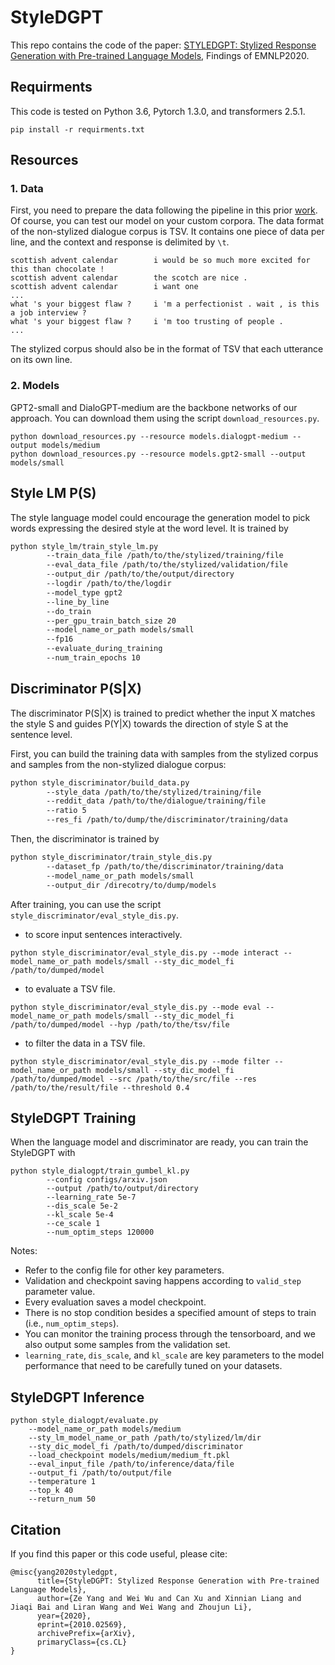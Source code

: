 # StyleDGPT
This repo contains the code of the paper: [STYLEDGPT: Stylized Response Generation with Pre-trained Language Models](https://arxiv.org/abs/2010.02569), Findings of EMNLP2020. 


## Requirments
This code is tested on Python 3.6, Pytorch 1.3.0, and transformers 2.5.1.
```
pip install -r requirments.txt
```

## Resources

### 1. Data
First, you need to prepare the data following the pipeline in this prior [work](https://github.com/golsun/StyleFusion). 
Of course, you can test our model on your custom corpora. The data format of the non-stylized dialogue corpus is TSV. 
It contains one piece of data per line, and the context and response is delimited by `\t`. 
```
scottish advent calendar        i would be so much more excited for this than chocolate !
scottish advent calendar        the scotch are nice .
scottish advent calendar        i want one
...
what 's your biggest flaw ?     i 'm a perfectionist . wait , is this a job interview ?
what 's your biggest flaw ?     i 'm too trusting of people .
...
```
The stylized corpus should also be in the format of TSV that each utterance on its own line.

### 2. Models
GPT2-small and DialoGPT-medium are the backbone networks of our approach. You can download them using the script `download_resources.py`.
```
python download_resources.py --resource models.dialogpt-medium --output models/medium
python download_resources.py --resource models.gpt2-small --output models/small
```

## Style LM P(S)
The style language model could encourage the generation model to pick words expressing the desired style at the word level. It is trained by 
```bash
python style_lm/train_style_lm.py 
        --train_data_file /path/to/the/stylized/training/file
        --eval_data_file /path/to/the/stylized/validation/file
        --output_dir /path/to/the/output/directory 
        --logdir /path/to/the/logdir 
        --model_type gpt2 
        --line_by_line  
        --do_train 
        --per_gpu_train_batch_size 20 
        --model_name_or_path models/small 
        --fp16 
        --evaluate_during_training 
        --num_train_epochs 10
```

## Discriminator P(S|X)
The discriminator P(S|X) is trained to predict whether the input X matches the style S and guides P(Y|X) towards the direction of style S at the sentence level.

First, you can build the training data with samples from the stylized corpus and samples from the non-stylized dialogue corpus:

``` bash
python style_discriminator/build_data.py 
        --style_data /path/to/the/stylized/training/file
        --reddit_data /path/to/the/dialogue/training/file
        --ratio 5
        --res_fi /path/to/dump/the/discriminator/training/data
```

Then, the discriminator is trained by 
``` bash
python style_discriminator/train_style_dis.py
        --dataset_fp /path/to/the/discriminator/training/data 
        --model_name_or_path models/small 
        --output_dir /direcotry/to/dump/models
```
After training, you can use the script `style_discriminator/eval_style_dis.py`.
* to score input sentences interactively. 
```
python style_discriminator/eval_style_dis.py --mode interact --model_name_or_path models/small --sty_dic_model_fi /path/to/dumped/model
```

* to evaluate a TSV file.
```
python style_discriminator/eval_style_dis.py --mode eval --model_name_or_path models/small --sty_dic_model_fi /path/to/dumped/model --hyp /path/to/the/tsv/file
```

* to filter the data in a TSV file.
```
python style_discriminator/eval_style_dis.py --mode filter --model_name_or_path models/small --sty_dic_model_fi /path/to/dumped/model --src /path/to/the/src/file --res /path/to/the/result/file --threshold 0.4
```

## StyleDGPT Training
When the language model and discriminator are ready, you can train the StyleDGPT with
```
python style_dialogpt/train_gumbel_kl.py 
        --config configs/arxiv.json 
        --output /path/to/output/directory 
        --learning_rate 5e-7 
        --dis_scale 5e-2 
        --kl_scale 5e-4
        --ce_scale 1 
        --num_optim_steps 120000 
```
Notes:
* Refer to the config file for other key parameters.
* Validation and checkpoint saving happens according to `valid_step` parameter value.
* Every evaluation saves a model checkpoint.
* There is no stop condition besides a specified amount of steps to train (i.e., `num_optim_steps`).
* You can monitor the training process through the tensorboard, and we also output some samples from the validation set.
* `learning_rate`, `dis_scale`, and `kl_scale` are key parameters to the model performance that need to be carefully tuned on your datasets.


## StyleDGPT Inference
```
python style_dialogpt/evaluate.py
    --model_name_or_path models/medium
    --sty_lm_model_name_or_path /path/to/stylized/lm/dir
    --sty_dic_model_fi /path/to/dumped/discriminator
    --load_checkpoint models/medium/medium_ft.pkl
    --eval_input_file /path/to/inference/data/file
    --output_fi /path/to/output/file
    --temperature 1
    --top_k 40
    --return_num 50
```

## Citation
If you find this paper or this code useful, please cite:
```
@misc{yang2020styledgpt,
      title={StyleDGPT: Stylized Response Generation with Pre-trained Language Models}, 
      author={Ze Yang and Wei Wu and Can Xu and Xinnian Liang and Jiaqi Bai and Liran Wang and Wei Wang and Zhoujun Li},
      year={2020},
      eprint={2010.02569},
      archivePrefix={arXiv},
      primaryClass={cs.CL}
}
```





 
